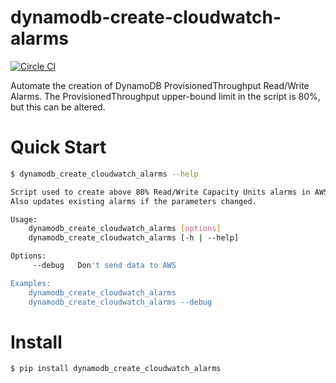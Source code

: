 # dynamodb-create-cloudwatch-alarms

[![Circle CI](https://circleci.com/gh/percolate/dynamodb-create-cloudwatch-alarms.svg?style=svg)](https://circleci.com/gh/percolate/dynamodb-create-cloudwatch-alarms)

Automate the creation of DynamoDB ProvisionedThroughput Read/Write Alarms.
The ProvisionedThroughput upper-bound limit in the script is 80%, but this can be altered.

# Quick Start
```bash
$ dynamodb_create_cloudwatch_alarms --help

Script used to create above 80% Read/Write Capacity Units alarms in AWS CloudWatch for each DynamoDB table.
Also updates existing alarms if the parameters changed.

Usage:
    dynamodb_create_cloudwatch_alarms [options]
    dynamodb_create_cloudwatch_alarms [-h | --help]

Options:
     --debug   Don't send data to AWS

Examples:
    dynamodb_create_cloudwatch_alarms
    dynamodb_create_cloudwatch_alarms --debug
```

# Install
```bash
$ pip install dynamodb_create_cloudwatch_alarms
```
